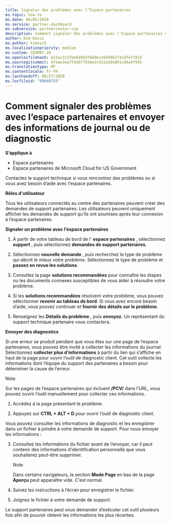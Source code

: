 ```yaml
---
title: Signaler des problèmes avec l’Espace partenaires
ms.topic: how-to
ms.date: 06/05/2020
ms.service: partner-dashboard
ms.subservice: partnercenter-csp
description: Comment signaler des problèmes avec l'Espace partenaires et collecter des informations de diagnostic pour notre équipe de Support.
author: Kim-Davis
ms.author: kimnich
ms.localizationpriority: medium
ms.custom: SEOMAY.20
ms.openlocfilehash: b22ac3137be610d3f8e6bce9569b1f4cd7ef191b
ms.sourcegitcommit: 4feae1ea7fd3077934e3c931a5de801c96a4f995
ms.translationtype: MT
ms.contentlocale: fr-FR
ms.lasthandoff: 08/27/2020
ms.locfileid: "89040755"
---
```

# <a name="how-to-report-problems-with-partner-center-and-submit-any-log-or-diagnostics-information"></a>Comment signaler des problèmes avec l’espace partenaires et envoyer des informations de journal ou de diagnostic

**S’applique à**

- Espace partenaires
- Espace partenaires de Microsoft Cloud for US Government

Contactez le support technique si vous rencontrez des problèmes ou si vous avez besoin d’aide avec l’espace partenaires.

**Rôles d'utilisateur**

Tous les utilisateurs connectés au centre des partenaires peuvent créer des demandes de support partenaires. Les utilisateurs peuvent uniquement afficher les demandes de support qu’ils ont soumises après leur connexion à l’espace partenaires.

**Signaler un problème avec l’espace partenaires**

1. À partir de votre tableau de bord de l' **espace partenaires** , sélectionnez **support** , puis sélectionnez **demandes de support partenaires**.

2. Sélectionnez **nouvelle demande** , puis recherchez le type de problème qui décrit le mieux votre problème. Sélectionnez le type de problème et **passez en revue les solutions**.

3. Consultez la page **solutions recommandées** pour connaître les étapes ou les documents connexes susceptibles de vous aider à résoudre votre problème.

4. Si les **solutions recommandées** résolvent votre problème, vous pouvez sélectionner **revenir au tableau de bord**. Si vous avez encore besoin d’aide, vous pouvez continuer et **fournir des détails sur le problème**.

5. Renseignez les **Détails du problème** , puis **envoyez**. Un représentant du support technique partenaire vous contactera.

**Envoyer des diagnostics**

Si une erreur se produit pendant que vous êtes sur une page de l’espace partenaires, vous pouvez être invité à collecter les informations du journal. Sélectionnez **collecter plus d’informations** à partir du lien qui s’affiche en haut de la page pour ouvrir l’outil de diagnostic client. Cet outil collecte les informations dont l’équipe du support des partenaires a besoin pour déterminer la cause de l’erreur. 

>[!NOTE]
>Sur les pages de l’espace partenaires qui incluent **/PCV/** dans l’URL, vous pouvez ouvrir l’outil manuellement pour collecter ces informations.

1. Accédez à la page présentant le problème.

2. Appuyez sur **CTRL + ALT + D** pour ouvrir l’outil de diagnostic client.

Vous pouvez consulter les informations de diagnostic et les enregistrer dans un fichier à joindre à votre demande de support. Pour nous envoyer les informations :

3. Consultez les informations du fichier avant de l’envoyer, car il peut contenir des informations d’identification personnelle que vous souhaiterez peut-être supprimer. 

    >[!NOTE]
    >Dans certains navigateurs, la section **Mode Page** en bas de la page **Aperçu** peut apparaître vide. C'est normal.

4. Suivez les instructions à l’écran pour enregistrer le fichier.

5. Joignez le fichier à votre demande de support.

Le support partenaires peut vous demander d’exécuter cet outil plusieurs fois afin de pouvoir obtenir les informations les plus récentes.

